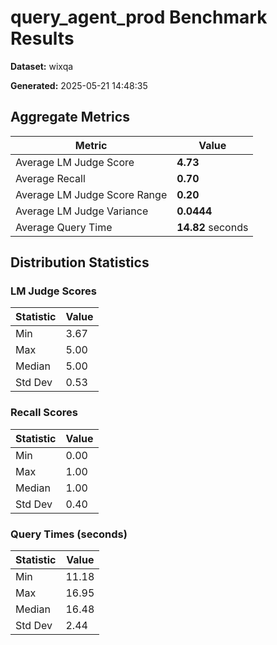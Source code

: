 # query_agent_prod Benchmark Results

**Dataset:** wixqa

**Generated:** 2025-05-21 14:48:35

## Aggregate Metrics
| Metric | Value |
| ------ | ----- |
| Average LM Judge Score | **4.73** |
| Average Recall | **0.70** |
| Average LM Judge Score Range | **0.20** |
| Average LM Judge Variance | **0.0444** |
| Average Query Time | **14.82** seconds |

## Distribution Statistics

### LM Judge Scores
| Statistic | Value |
| --------- | ----- |
| Min | 3.67 |
| Max | 5.00 |
| Median | 5.00 |
| Std Dev | 0.53 |

### Recall Scores
| Statistic | Value |
| --------- | ----- |
| Min | 0.00 |
| Max | 1.00 |
| Median | 1.00 |
| Std Dev | 0.40 |

### Query Times (seconds)
| Statistic | Value |
| --------- | ----- |
| Min | 11.18 |
| Max | 16.95 |
| Median | 16.48 |
| Std Dev | 2.44 |